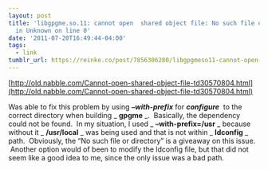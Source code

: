 ```yaml
---
layout: post
title: 'libgpgme.so.11: cannot open  shared object file: No such file or directory
  in Unknown on line 0'
date: '2011-07-20T16:49:44-04:00'
tags:
  - link
tumblr_url: https://reinke.co/post/7856306280/libgpgmeso11-cannot-open-shared-object-file
---
```

[http://old.nabble.com/Cannot-open-shared-object-file-td30570804.html](http://old.nabble.com/Cannot-open-shared-object-file-td30570804.html)

Was able to fix this problem by using **_–with-prefix_** for **_configure_** &nbsp;to the correct directory when building _ **gpgme** _. &nbsp;Basically, the dependency could not be found. &nbsp;In my situation, I used _ **–with-prefix=/usr** _ because without it _ **/usr/local** _&nbsp;was being used and that is not within _ **ldconfig** _ path. &nbsp;Obviously, the “No such file or directory” is a giveaway on this issue. &nbsp;Another option would of been to modify the ldconfig file, but that did not seem like a good idea to me, since the only issue was a bad path.

